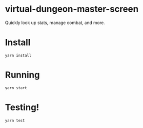 # virtual-dungeon-master-screen
Quickly look up stats, manage combat, and more.

# Install
```
yarn install
```

# Running
```
yarn start
```

# Testing!
```
yarn test
```
